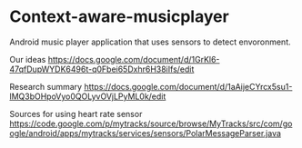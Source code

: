 Context-aware-musicplayer
=========================

Android music player application that uses sensors to detect envoronment.

Our ideas
https://docs.google.com/document/d/1GrKl6-47qfDupWYDK6496t-q0Fbei65Dxhr6H38iIfs/edit

Research summary
https://docs.google.com/document/d/1aAijeCYrcx5su1-lMQ3bOHpoVyo0QOLyvOVjLPyML0k/edit

Sources for using heart rate sensor
https://code.google.com/p/mytracks/source/browse/MyTracks/src/com/google/android/apps/mytracks/services/sensors/PolarMessageParser.java
